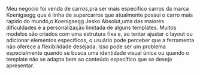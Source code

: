 Meu negocio foi venda de carros,pra ser mais especifico carros da marca Koenigsegg que é linha de supercarros que atualmente possui o carro mais rapido do mundo,o Koenigsegg Jesko Absolut,uma das maiores dificuldades é a personalização limitada de alguns templates. Muitos modelos são criados com uma estrutura fixa e, ao tentar ajustar o layout ou adicionar elementos específicos, o usuário pode perceber que a ferramenta não oferece a flexibilidade desejada. Isso pode ser um problema especialmente quando se busca uma identidade visual única ou quando o template não se adapta bem ao conteúdo específico que se deseja apresentar.
